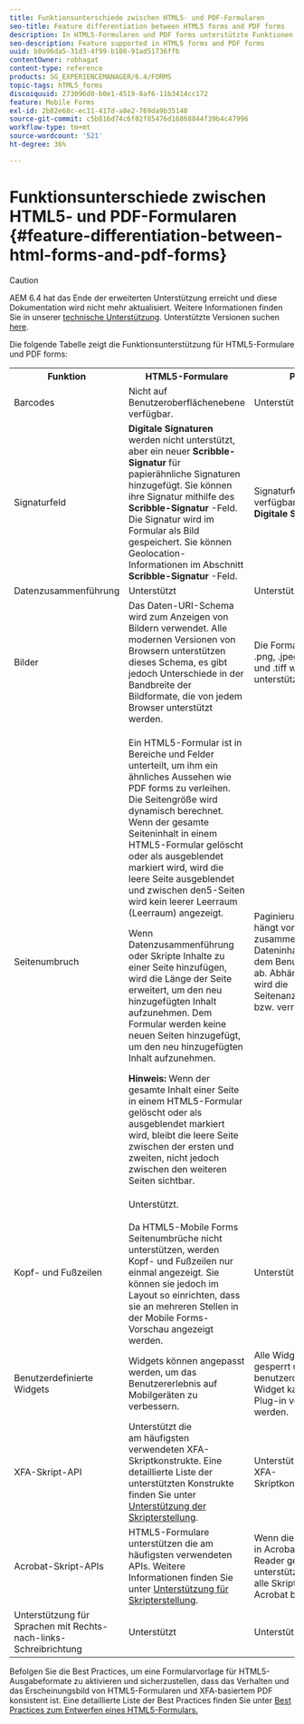 ```yaml
---
title: Funktionsunterschiede zwischen HTML5- und PDF-Formularen
seo-title: Feature differentiation between HTML5 forms and PDF forms
description: In HTML5-Formularen und PDF forms unterstützte Funktionen
seo-description: Feature supported in HTML5 forms and PDF forms
uuid: b0a96da5-31d3-4f99-b100-91ad51736ffb
contentOwner: robhagat
content-type: reference
products: SG_EXPERIENCEMANAGER/6.4/FORMS
topic-tags: hTML5_forms
discoiquuid: 273096d0-b0e1-4519-8af6-11b3414cc172
feature: Mobile Forms
exl-id: 2b82e68c-ec11-417d-a8e2-769da9b35140
source-git-commit: c5b816d74c6f02f85476d16868844f39b4c47996
workflow-type: tm+mt
source-wordcount: '521'
ht-degree: 36%

---
```


# Funktionsunterschiede zwischen HTML5- und PDF-Formularen {#feature-differentiation-between-html-forms-and-pdf-forms}

>[!CAUTION]
>
>AEM 6.4 hat das Ende der erweiterten Unterstützung erreicht und diese Dokumentation wird nicht mehr aktualisiert. Weitere Informationen finden Sie in unserer [technische Unterstützung](https://helpx.adobe.com/de/support/programs/eol-matrix.html). Unterstützte Versionen suchen [here](https://experienceleague.adobe.com/docs/?lang=de).

Die folgende Tabelle zeigt die Funktionsunterstützung für HTML5-Formulare und PDF forms:

<table> 
 <tbody>
  <tr>
   <th>Funktion</th> 
   <th>HTML5-Formulare</th> 
   <th>PDF</th> 
  </tr>
  <tr>
   <td>Barcodes<br /> </td> 
   <td>Nicht auf Benutzeroberflächenebene verfügbar. </td> 
   <td>Unterstützt</td> 
  </tr>
  <tr>
   <td>Signaturfeld<br /> </td> 
   <td><strong>Digitale Signaturen</strong> werden nicht unterstützt, aber ein neuer <strong>Scribble-Signatur</strong> für papierähnliche Signaturen hinzugefügt. Sie können ihre Signatur mithilfe des <strong>Scribble-Signatur</strong> -Feld. Die Signatur wird im Formular als Bild gespeichert. Sie können Geolocation-Informationen im Abschnitt <strong>Scribble-Signatur</strong> -Feld.</td> 
   <td>Signaturfeld verfügbar für <strong>Digitale Signaturen</strong>.</td> 
  </tr>
  <tr>
   <td>Datenzusammenführung</td> 
   <td>Unterstützt</td> 
   <td>Unterstützt </td> 
  </tr>
  <tr>
   <td>Bilder</td> 
   <td>Das Daten-URI-Schema wird zum Anzeigen von Bildern verwendet. Alle modernen Versionen von Browsern unterstützen dieses Schema, es gibt jedoch Unterschiede in der Bandbreite der Bildformate, die von jedem Browser unterstützt werden.<br /> </td> 
   <td>Die Formate .gif, .png, .jpeg, .bmp und .tiff werden unterstützt.</td> 
  </tr>
  <tr>
   <td>Seitenumbruch<br /> </td> 
   <td><p>Ein HTML5-Formular ist in Bereiche und Felder unterteilt, um ihm ein ähnliches Aussehen wie PDF forms zu verleihen. Die Seitengröße wird dynamisch berechnet. Wenn der gesamte Seiteninhalt in einem HTML5-Formular gelöscht oder als ausgeblendet markiert wird, wird die leere Seite ausgeblendet und zwischen den5-Seiten wird kein leerer Leerraum (Leerraum) angezeigt.</p> <p>Wenn Datenzusammenführung oder Skripte Inhalte zu einer Seite hinzufügen, wird die Länge der Seite erweitert, um den neu hinzugefügten Inhalt aufzunehmen. Dem Formular werden keine neuen Seiten hinzugefügt, um den neu hinzugefügten Inhalt aufzunehmen. </p> <p><strong>Hinweis:</strong> Wenn der gesamte Inhalt einer Seite in einem HTML5-Formular gelöscht oder als ausgeblendet markiert wird, bleibt die leere Seite zwischen der ersten und zweiten, nicht jedoch zwischen den weiteren Seiten sichtbar.</p> </td> 
   <td>Paginierung in PDF hängt vom zusammengeführten Dateninhalt oder dem Benutzerinhalt ab. Abhängig davon wird die Seitenanzahl erhöht bzw. verringert.</td> 
  </tr>
  <tr>
   <td>Kopf- und Fußzeilen </td> 
   <td>Unterstützt. <br /> <br /> Da HTML5-Mobile Forms Seitenumbrüche nicht unterstützen, werden Kopf- und Fußzeilen nur einmal angezeigt. Sie können sie jedoch im Layout so einrichten, dass sie an mehreren Stellen in der Mobile Forms-Vorschau angezeigt werden.<br /> </td> 
   <td>Unterstützt.</td> 
  </tr>
  <tr>
   <td>Benutzerdefinierte Widgets</td> 
   <td>Widgets können angepasst werden, um das Benutzererlebnis auf Mobilgeräten zu verbessern.<br /> </td> 
   <td>Alle Widgets sind gesperrt und kein benutzerdefiniertes Widget kann als Plug-in verwendet werden.<br /> </td> 
  </tr>
  <tr>
   <td>XFA-Skript-API</td> 
   <td>Unterstützt die am häufigsten verwendeten XFA-Skriptkonstrukte. Eine detaillierte Liste der unterstützten Konstrukte finden Sie unter <a href="/help/forms/using/scripting-support.md">Unterstützung der Skripterstellung</a>.</td> 
   <td>Unterstützt alle XFA-Skriptkonstrukte.</td> 
  </tr>
  <tr>
   <td>Acrobat-Skript-APIs </td> 
   <td>HTML5-Formulare unterstützen die am häufigsten verwendeten APIs. Weitere Informationen finden Sie unter <a href="/help/forms/using/scripting-support.md">Unterstützung für Skripterstellung</a>.</td> 
   <td>Wenn die PDF-Datei in Acrobat oder Reader geöffnet ist, unterstützt sie auch alle Skript-APIs, die Acrobat bereitstellt.</td> 
  </tr>
  <tr>
   <td>Unterstützung für Sprachen mit Rechts-nach-links-Schreibrichtung </td> 
   <td>Unterstützt</td> 
   <td>Unterstützt </td> 
  </tr>
 </tbody>
</table>

Befolgen Sie die Best Practices, um eine Formularvorlage für HTML5-Ausgabeformate zu aktivieren und sicherzustellen, dass das Verhalten und das Erscheinungsbild von HTML5-Formularen und XFA-basiertem PDF konsistent ist. Eine detaillierte Liste der Best Practices finden Sie unter [Best Practices zum Entwerfen eines HTML5-Formulars.](/help/forms/using/best-practices-for-html5-forms.md)
